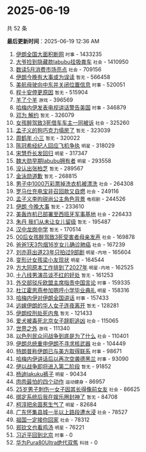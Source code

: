 # 2025-06-19

共 52 条


<!-- BEGIN -->

**最后更新时间**：2025-06-19 12:36 AM
1. [伊朗全国大面积断网](https://m.weibo.cn/search?containerid=100103type%3D1%26t%3D10%26q%3D%23%E4%BC%8A%E6%9C%97%E5%85%A8%E5%9B%BD%E5%A4%A7%E9%9D%A2%E7%A7%AF%E6%96%AD%E7%BD%91%23&stream_entry_id=31&isnewpage=1&extparam=seat%3D1%26band_rank%3D1%26q%3D%2523%25E4%25BC%258A%25E6%259C%2597%25E5%2585%25A8%25E5%259B%25BD%25E5%25A4%25A7%25E9%259D%25A2%25E7%25A7%25AF%25E6%2596%25AD%25E7%25BD%2591%2523%26realpos%3D1%26dgr%3D0%26filter_type%3Drealtimehot%26c_type%3D31%26pos%3D0%26stream_entry_id%3D31%26cate%3D5001%26lcate%3D5001%26flag%3D1%26display_time%3D1750264580%26pre_seqid%3D17502645802010264916371) `时事` - 1433235
2. [大爷捡到隐藏款labubu挂吸粪车](https://m.weibo.cn/search?containerid=100103type%3D1%26t%3D10%26q%3D%23%E5%A4%A7%E7%88%B7%E6%8D%A1%E5%88%B0%E9%9A%90%E8%97%8F%E6%AC%BElabubu%E6%8C%82%E5%90%B8%E7%B2%AA%E8%BD%A6%23&stream_entry_id=31&isnewpage=1&extparam=seat%3D1%26band_rank%3D2%26q%3D%2523%25E5%25A4%25A7%25E7%2588%25B7%25E6%258D%25A1%25E5%2588%25B0%25E9%259A%2590%25E8%2597%258F%25E6%25AC%25BElabubu%25E6%258C%2582%25E5%2590%25B8%25E7%25B2%25AA%25E8%25BD%25A6%2523%26realpos%3D2%26dgr%3D0%26filter_type%3Drealtimehot%26c_type%3D31%26pos%3D1%26stream_entry_id%3D31%26cate%3D5001%26lcate%3D5001%26flag%3D1%26display_time%3D1750264580%26pre_seqid%3D17502645802010264916371) `社会` - 1410950
3. [数读5月消费市场亮点](https://m.weibo.cn/search?containerid=100103type%3D1%26t%3D10%26q%3D%23%E6%95%B0%E8%AF%BB5%E6%9C%88%E6%B6%88%E8%B4%B9%E5%B8%82%E5%9C%BA%E4%BA%AE%E7%82%B9%23&stream_entry_id=31&isnewpage=1&extparam=seat%3D1%26band_rank%3D3%26q%3D%2523%25E6%2595%25B0%25E8%25AF%25BB5%25E6%259C%2588%25E6%25B6%2588%25E8%25B4%25B9%25E5%25B8%2582%25E5%259C%25BA%25E4%25BA%25AE%25E7%2582%25B9%2523%26realpos%3D3%26dgr%3D0%26filter_type%3Drealtimehot%26c_type%3D31%26pos%3D2%26stream_entry_id%3D31%26cate%3D5001%26lcate%3D5001%26flag%3D0%26display_time%3D1750264580%26pre_seqid%3D17502645802010264916371) `社会` - 709156
4. [伊朗今晚有大事或为误读](https://m.weibo.cn/search?containerid=100103type%3D1%26t%3D10%26q%3D%E4%BC%8A%E6%9C%97%E4%BB%8A%E6%99%9A%E6%9C%89%E5%A4%A7%E4%BA%8B%E6%88%96%E4%B8%BA%E8%AF%AF%E8%AF%BB&stream_entry_id=31&isnewpage=1&extparam=seat%3D1%26band_rank%3D4%26q%3D%25E4%25BC%258A%25E6%259C%2597%25E4%25BB%258A%25E6%2599%259A%25E6%259C%2589%25E5%25A4%25A7%25E4%25BA%258B%25E6%2588%2596%25E4%25B8%25BA%25E8%25AF%25AF%25E8%25AF%25BB%26realpos%3D4%26dgr%3D0%26filter_type%3Drealtimehot%26c_type%3D31%26pos%3D4%26stream_entry_id%3D31%26cate%3D5001%26lcate%3D5001%26flag%3D2%26display_time%3D1750264580%26pre_seqid%3D17502645802010264916371) `暂无` - 566458
5. [美航母驶向中东并关闭位置信息](https://m.weibo.cn/search?containerid=100103type%3D1%26t%3D10%26q%3D%23%E7%BE%8E%E8%88%AA%E6%AF%8D%E9%A9%B6%E5%90%91%E4%B8%AD%E4%B8%9C%E5%B9%B6%E5%85%B3%E9%97%AD%E4%BD%8D%E7%BD%AE%E4%BF%A1%E6%81%AF%23&stream_entry_id=31&isnewpage=1&extparam=seat%3D1%26band_rank%3D5%26q%3D%2523%25E7%25BE%258E%25E8%2588%25AA%25E6%25AF%258D%25E9%25A9%25B6%25E5%2590%2591%25E4%25B8%25AD%25E4%25B8%259C%25E5%25B9%25B6%25E5%2585%25B3%25E9%2597%25AD%25E4%25BD%258D%25E7%25BD%25AE%25E4%25BF%25A1%25E6%2581%25AF%2523%26realpos%3D5%26dgr%3D0%26filter_type%3Drealtimehot%26c_type%3D31%26pos%3D5%26stream_entry_id%3D31%26cate%3D5001%26lcate%3D5001%26flag%3D1%26display_time%3D1750264580%26pre_seqid%3D17502645802010264916371) `时事` - 520051
6. [程十安停更原因](https://m.weibo.cn/search?containerid=100103type%3D1%26t%3D10%26q%3D%E7%A8%8B%E5%8D%81%E5%AE%89%E5%81%9C%E6%9B%B4%E5%8E%9F%E5%9B%A0&stream_entry_id=31&isnewpage=1&extparam=seat%3D1%26band_rank%3D6%26q%3D%25E7%25A8%258B%25E5%258D%2581%25E5%25AE%2589%25E5%2581%259C%25E6%259B%25B4%25E5%258E%259F%25E5%259B%25A0%26realpos%3D6%26dgr%3D0%26filter_type%3Drealtimehot%26c_type%3D31%26pos%3D6%26stream_entry_id%3D31%26cate%3D5001%26lcate%3D5001%26flag%3D2%26display_time%3D1750264580%26pre_seqid%3D17502645802010264916371) `暂无` - 515904
7. [羊了个羊](https://m.weibo.cn/search?containerid=100103type%3D1%26t%3D10%26q%3D%23%E7%BE%8A%E4%BA%86%E4%B8%AA%E7%BE%8A%23&stream_entry_id=31&isnewpage=1&extparam=seat%3D1%26band_rank%3D7%26q%3D%2523%25E7%25BE%258A%25E4%25BA%2586%25E4%25B8%25AA%25E7%25BE%258A%2523%26realpos%3D7%26dgr%3D0%26filter_type%3Drealtimehot%26c_type%3D31%26pos%3D7%26stream_entry_id%3D31%26cate%3D5001%26lcate%3D5001%26flag%3D2%26display_time%3D1750264580%26pre_seqid%3D17502645802010264916371) `游戏` - 396569
8. [哈梅内伊发表电视讲话警告美国](https://m.weibo.cn/search?containerid=100103type%3D1%26t%3D10%26q%3D%23%E5%93%88%E6%A2%85%E5%86%85%E4%BC%8A%E5%8F%91%E8%A1%A8%E7%94%B5%E8%A7%86%E8%AE%B2%E8%AF%9D%E8%AD%A6%E5%91%8A%E7%BE%8E%E5%9B%BD%23&stream_entry_id=31&isnewpage=1&extparam=seat%3D1%26band_rank%3D8%26q%3D%2523%25E5%2593%2588%25E6%25A2%2585%25E5%2586%2585%25E4%25BC%258A%25E5%258F%2591%25E8%25A1%25A8%25E7%2594%25B5%25E8%25A7%2586%25E8%25AE%25B2%25E8%25AF%259D%25E8%25AD%25A6%25E5%2591%258A%25E7%25BE%258E%25E5%259B%25BD%2523%26realpos%3D8%26dgr%3D0%26filter_type%3Drealtimehot%26c_type%3D31%26pos%3D8%26stream_entry_id%3D31%26cate%3D5001%26lcate%3D5001%26flag%3D1%26display_time%3D1750264580%26pre_seqid%3D17502645802010264916371) `时事` - 346879
9. [邓为 解约](https://m.weibo.cn/search?containerid=100103type%3D1%26t%3D10%26q%3D%E9%82%93%E4%B8%BA+%E8%A7%A3%E7%BA%A6&stream_entry_id=31&isnewpage=1&extparam=seat%3D1%26band_rank%3D9%26q%3D%25E9%2582%2593%25E4%25B8%25BA%2520%25E8%25A7%25A3%25E7%25BA%25A6%26realpos%3D9%26dgr%3D0%26filter_type%3Drealtimehot%26c_type%3D31%26pos%3D9%26stream_entry_id%3D31%26cate%3D5001%26lcate%3D5001%26flag%3D0%26display_time%3D1750264580%26pre_seqid%3D17502645802010264916371) `暂无` - 326079
10. [女孩醉驾致3死借车车主一同被诉](https://m.weibo.cn/search?containerid=100103type%3D1%26t%3D10%26q%3D%23%E5%A5%B3%E5%AD%A9%E9%86%89%E9%A9%BE%E8%87%B43%E6%AD%BB%E5%80%9F%E8%BD%A6%E8%BD%A6%E4%B8%BB%E4%B8%80%E5%90%8C%E8%A2%AB%E8%AF%89%23&stream_entry_id=31&isnewpage=1&extparam=seat%3D1%26band_rank%3D10%26q%3D%2523%25E5%25A5%25B3%25E5%25AD%25A9%25E9%2586%2589%25E9%25A9%25BE%25E8%2587%25B43%25E6%25AD%25BB%25E5%2580%259F%25E8%25BD%25A6%25E8%25BD%25A6%25E4%25B8%25BB%25E4%25B8%2580%25E5%2590%258C%25E8%25A2%25AB%25E8%25AF%2589%2523%26realpos%3D10%26dgr%3D0%26filter_type%3Drealtimehot%26c_type%3D31%26pos%3D10%26stream_entry_id%3D31%26cate%3D5001%26lcate%3D5001%26flag%3D0%26display_time%3D1750264580%26pre_seqid%3D17502645802010264916371) `社会` - 325260
11. [孟子义的狗巧克力塌房了](https://m.weibo.cn/search?containerid=100103type%3D1%26t%3D10%26q%3D%E5%AD%9F%E5%AD%90%E4%B9%89%E7%9A%84%E7%8B%97%E5%B7%A7%E5%85%8B%E5%8A%9B%E5%A1%8C%E6%88%BF%E4%BA%86&stream_entry_id=31&isnewpage=1&extparam=seat%3D1%26band_rank%3D11%26q%3D%25E5%25AD%259F%25E5%25AD%2590%25E4%25B9%2589%25E7%259A%2584%25E7%258B%2597%25E5%25B7%25A7%25E5%2585%258B%25E5%258A%259B%25E5%25A1%258C%25E6%2588%25BF%25E4%25BA%2586%26realpos%3D11%26dgr%3D0%26filter_type%3Drealtimehot%26c_type%3D31%26pos%3D11%26stream_entry_id%3D31%26cate%3D5001%26lcate%3D5001%26flag%3D2%26display_time%3D1750264580%26pre_seqid%3D17502645802010264916371) `暂无` - 323039
12. [周鹤年 小三](https://m.weibo.cn/search?containerid=100103type%3D1%26t%3D10%26q%3D%E5%91%A8%E9%B9%A4%E5%B9%B4+%E5%B0%8F%E4%B8%89&stream_entry_id=31&isnewpage=1&extparam=seat%3D1%26band_rank%3D12%26q%3D%25E5%2591%25A8%25E9%25B9%25A4%25E5%25B9%25B4%2520%25E5%25B0%258F%25E4%25B8%2589%26realpos%3D12%26dgr%3D0%26filter_type%3Drealtimehot%26c_type%3D31%26pos%3D12%26stream_entry_id%3D31%26cate%3D5001%26lcate%3D5001%26flag%3D2%26display_time%3D1750264580%26pre_seqid%3D17502645802010264916371) `暂无` - 320022
13. [陈冠希经纪人回应飞机争执](https://m.weibo.cn/search?containerid=100103type%3D1%26t%3D10%26q%3D%23%E9%99%88%E5%86%A0%E5%B8%8C%E7%BB%8F%E7%BA%AA%E4%BA%BA%E5%9B%9E%E5%BA%94%E9%A3%9E%E6%9C%BA%E4%BA%89%E6%89%A7%23&stream_entry_id=31&isnewpage=1&extparam=seat%3D1%26band_rank%3D13%26q%3D%2523%25E9%2599%2588%25E5%2586%25A0%25E5%25B8%258C%25E7%25BB%258F%25E7%25BA%25AA%25E4%25BA%25BA%25E5%259B%259E%25E5%25BA%2594%25E9%25A3%259E%25E6%259C%25BA%25E4%25BA%2589%25E6%2589%25A7%2523%26realpos%3D13%26dgr%3D0%26filter_type%3Drealtimehot%26c_type%3D31%26pos%3D13%26stream_entry_id%3D31%26cate%3D5001%26lcate%3D5001%26flag%3D1%26display_time%3D1750264580%26pre_seqid%3D17502645802010264916371) `明星` - 318029
14. [宋慧乔长发回归](https://m.weibo.cn/search?containerid=100103type%3D1%26t%3D10%26q%3D%23%E5%AE%8B%E6%85%A7%E4%B9%94%E9%95%BF%E5%8F%91%E5%9B%9E%E5%BD%92%23&stream_entry_id=31&isnewpage=1&extparam=seat%3D1%26band_rank%3D14%26q%3D%2523%25E5%25AE%258B%25E6%2585%25A7%25E4%25B9%2594%25E9%2595%25BF%25E5%258F%2591%25E5%259B%259E%25E5%25BD%2592%2523%26realpos%3D14%26dgr%3D0%26filter_type%3Drealtimehot%26c_type%3D31%26pos%3D14%26stream_entry_id%3D31%26cate%3D5001%26lcate%3D5001%26flag%3D2%26display_time%3D1750264580%26pre_seqid%3D17502645802010264916371) `明星` - 317347
15. [魏大勋早期labubu拥有者](https://m.weibo.cn/search?containerid=100103type%3D1%26t%3D10%26q%3D%23%E9%AD%8F%E5%A4%A7%E5%8B%8B%E6%97%A9%E6%9C%9Flabubu%E6%8B%A5%E6%9C%89%E8%80%85%23&stream_entry_id=31&isnewpage=1&extparam=seat%3D1%26band_rank%3D15%26q%3D%2523%25E9%25AD%258F%25E5%25A4%25A7%25E5%258B%258B%25E6%2597%25A9%25E6%259C%259Flabubu%25E6%258B%25A5%25E6%259C%2589%25E8%2580%2585%2523%26realpos%3D15%26dgr%3D0%26filter_type%3Drealtimehot%26c_type%3D31%26pos%3D15%26stream_entry_id%3D31%26cate%3D5001%26lcate%3D5001%26flag%3D2%26display_time%3D1750264580%26pre_seqid%3D17502645802010264916371) `明星` - 293558
16. [没认出张柏芝](https://m.weibo.cn/search?containerid=100103type%3D1%26t%3D10%26q%3D%E6%B2%A1%E8%AE%A4%E5%87%BA%E5%BC%A0%E6%9F%8F%E8%8A%9D&stream_entry_id=31&isnewpage=1&extparam=seat%3D1%26band_rank%3D16%26q%3D%25E6%25B2%25A1%25E8%25AE%25A4%25E5%2587%25BA%25E5%25BC%25A0%25E6%259F%258F%25E8%258A%259D%26realpos%3D16%26dgr%3D0%26filter_type%3Drealtimehot%26c_type%3D31%26pos%3D16%26stream_entry_id%3D31%26cate%3D5001%26lcate%3D5001%26flag%3D2%26display_time%3D1750264580%26pre_seqid%3D17502645802010264916371) `暂无` - 289567
17. [金泳勋道歉](https://m.weibo.cn/search?containerid=100103type%3D1%26t%3D10%26q%3D%E9%87%91%E6%B3%B3%E5%8B%8B%E9%81%93%E6%AD%89&stream_entry_id=31&isnewpage=1&extparam=seat%3D1%26band_rank%3D17%26q%3D%25E9%2587%2591%25E6%25B3%25B3%25E5%258B%258B%25E9%2581%2593%25E6%25AD%2589%26realpos%3D17%26dgr%3D0%26filter_type%3Drealtimehot%26c_type%3D31%26pos%3D17%26stream_entry_id%3D31%26cate%3D5001%26lcate%3D5001%26flag%3D1%26display_time%3D1750264580%26pre_seqid%3D17502645802010264916371) `暂无` - 268815
18. [男子中1000万彩票掉洗衣机被漂洗](https://m.weibo.cn/search?containerid=100103type%3D1%26t%3D10%26q%3D%23%E7%94%B7%E5%AD%90%E4%B8%AD1000%E4%B8%87%E5%BD%A9%E7%A5%A8%E6%8E%89%E6%B4%97%E8%A1%A3%E6%9C%BA%E8%A2%AB%E6%BC%82%E6%B4%97%23&stream_entry_id=31&isnewpage=1&extparam=seat%3D1%26band_rank%3D18%26q%3D%2523%25E7%2594%25B7%25E5%25AD%2590%25E4%25B8%25AD1000%25E4%25B8%2587%25E5%25BD%25A9%25E7%25A5%25A8%25E6%258E%2589%25E6%25B4%2597%25E8%25A1%25A3%25E6%259C%25BA%25E8%25A2%25AB%25E6%25BC%2582%25E6%25B4%2597%2523%26realpos%3D18%26dgr%3D0%26filter_type%3Drealtimehot%26c_type%3D31%26pos%3D18%26stream_entry_id%3D31%26cate%3D5001%26lcate%3D5001%26flag%3D0%26display_time%3D1750264580%26pre_seqid%3D17502645802010264916371) `社会` - 264308
19. [罗马仕充电宝非召回款又自燃](https://m.weibo.cn/search?containerid=100103type%3D1%26t%3D10%26q%3D%23%E7%BD%97%E9%A9%AC%E4%BB%95%E5%85%85%E7%94%B5%E5%AE%9D%E9%9D%9E%E5%8F%AC%E5%9B%9E%E6%AC%BE%E5%8F%88%E8%87%AA%E7%87%83%23&stream_entry_id=31&isnewpage=1&extparam=seat%3D1%26band_rank%3D19%26q%3D%2523%25E7%25BD%2597%25E9%25A9%25AC%25E4%25BB%2595%25E5%2585%2585%25E7%2594%25B5%25E5%25AE%259D%25E9%259D%259E%25E5%258F%25AC%25E5%259B%259E%25E6%25AC%25BE%25E5%258F%2588%25E8%2587%25AA%25E7%2587%2583%2523%26realpos%3D19%26dgr%3D0%26filter_type%3Drealtimehot%26c_type%3D31%26pos%3D19%26stream_entry_id%3D31%26cate%3D5001%26lcate%3D5001%26flag%3D0%26display_time%3D1750264580%26pre_seqid%3D17502645802010264916371) `社会` - 249116
20. [孟子义李昀锐尚公主角色背景](https://m.weibo.cn/search?containerid=100103type%3D1%26t%3D10%26q%3D%23%E5%AD%9F%E5%AD%90%E4%B9%89%E6%9D%8E%E6%98%80%E9%94%90%E5%B0%9A%E5%85%AC%E4%B8%BB%E8%A7%92%E8%89%B2%E8%83%8C%E6%99%AF%23&stream_entry_id=31&isnewpage=1&extparam=seat%3D1%26band_rank%3D20%26q%3D%2523%25E5%25AD%259F%25E5%25AD%2590%25E4%25B9%2589%25E6%259D%258E%25E6%2598%2580%25E9%2594%2590%25E5%25B0%259A%25E5%2585%25AC%25E4%25B8%25BB%25E8%25A7%2592%25E8%2589%25B2%25E8%2583%258C%25E6%2599%25AF%2523%26realpos%3D20%26dgr%3D0%26filter_type%3Drealtimehot%26c_type%3D31%26pos%3D20%26stream_entry_id%3D31%26cate%3D5001%26lcate%3D5001%26flag%3D1%26display_time%3D1750264580%26pre_seqid%3D17502645802010264916371) `电视剧` - 244526
21. [伊朗 今晚大事](https://m.weibo.cn/search?containerid=100103type%3D1%26t%3D10%26q%3D%E4%BC%8A%E6%9C%97+%E4%BB%8A%E6%99%9A%E5%A4%A7%E4%BA%8B&stream_entry_id=31&isnewpage=1&extparam=seat%3D1%26band_rank%3D21%26q%3D%25E4%25BC%258A%25E6%259C%2597%2520%25E4%25BB%258A%25E6%2599%259A%25E5%25A4%25A7%25E4%25BA%258B%26realpos%3D21%26dgr%3D0%26filter_type%3Drealtimehot%26c_type%3D31%26pos%3D21%26stream_entry_id%3D31%26cate%3D5001%26lcate%3D5001%26flag%3D2%26display_time%3D1750264580%26pre_seqid%3D17502645802010264916371) `暂无` - 233610
22. [美轰炸机已部署至西班牙军事基地](https://m.weibo.cn/search?containerid=100103type%3D1%26t%3D10%26q%3D%23%E7%BE%8E%E8%BD%B0%E7%82%B8%E6%9C%BA%E5%B7%B2%E9%83%A8%E7%BD%B2%E8%87%B3%E8%A5%BF%E7%8F%AD%E7%89%99%E5%86%9B%E4%BA%8B%E5%9F%BA%E5%9C%B0%23&stream_entry_id=31&isnewpage=1&extparam=seat%3D1%26band_rank%3D22%26q%3D%2523%25E7%25BE%258E%25E8%25BD%25B0%25E7%2582%25B8%25E6%259C%25BA%25E5%25B7%25B2%25E9%2583%25A8%25E7%25BD%25B2%25E8%2587%25B3%25E8%25A5%25BF%25E7%258F%25AD%25E7%2589%2599%25E5%2586%259B%25E4%25BA%258B%25E5%259F%25BA%25E5%259C%25B0%2523%26realpos%3D22%26dgr%3D0%26filter_type%3Drealtimehot%26c_type%3D31%26pos%3D22%26stream_entry_id%3D31%26cate%3D5001%26lcate%3D5001%26flag%3D0%26display_time%3D1750264580%26pre_seqid%3D17502645802010264916371) `社会` - 226433
23. [朱丹 我们从未让女儿留级](https://m.weibo.cn/search?containerid=100103type%3D1%26t%3D10%26q%3D%E6%9C%B1%E4%B8%B9+%E6%88%91%E4%BB%AC%E4%BB%8E%E6%9C%AA%E8%AE%A9%E5%A5%B3%E5%84%BF%E7%95%99%E7%BA%A7&stream_entry_id=31&isnewpage=1&extparam=seat%3D1%26band_rank%3D23%26q%3D%25E6%259C%25B1%25E4%25B8%25B9%2520%25E6%2588%2591%25E4%25BB%25AC%25E4%25BB%258E%25E6%259C%25AA%25E8%25AE%25A9%25E5%25A5%25B3%25E5%2584%25BF%25E7%2595%2599%25E7%25BA%25A7%26realpos%3D23%26dgr%3D0%26filter_type%3Drealtimehot%26c_type%3D31%26pos%3D23%26stream_entry_id%3D31%26cate%3D5001%26lcate%3D5001%26flag%3D0%26display_time%3D1750264580%26pre_seqid%3D17502645802010264916371) `暂无` - 195487
24. [汉中龙岗中学](https://m.weibo.cn/search?containerid=100103type%3D1%26t%3D10%26q%3D%E6%B1%89%E4%B8%AD%E9%BE%99%E5%B2%97%E4%B8%AD%E5%AD%A6&stream_entry_id=31&isnewpage=1&extparam=seat%3D1%26band_rank%3D24%26q%3D%25E6%25B1%2589%25E4%25B8%25AD%25E9%25BE%2599%25E5%25B2%2597%25E4%25B8%25AD%25E5%25AD%25A6%26realpos%3D24%26dgr%3D0%26filter_type%3Drealtimehot%26c_type%3D31%26pos%3D24%26stream_entry_id%3D31%26cate%3D5001%26lcate%3D5001%26flag%3D1%26display_time%3D1750264580%26pre_seqid%3D17502645802010264916371) `暂无` - 170514
25. [00后女孩醉驾致3死受害者母亲发声](https://m.weibo.cn/search?containerid=100103type%3D1%26t%3D10%26q%3D%2300%E5%90%8E%E5%A5%B3%E5%AD%A9%E9%86%89%E9%A9%BE%E8%87%B43%E6%AD%BB%E5%8F%97%E5%AE%B3%E8%80%85%E6%AF%8D%E4%BA%B2%E5%8F%91%E5%A3%B0%23&stream_entry_id=31&isnewpage=1&extparam=seat%3D1%26band_rank%3D25%26q%3D%252300%25E5%2590%258E%25E5%25A5%25B3%25E5%25AD%25A9%25E9%2586%2589%25E9%25A9%25BE%25E8%2587%25B43%25E6%25AD%25BB%25E5%258F%2597%25E5%25AE%25B3%25E8%2580%2585%25E6%25AF%258D%25E4%25BA%25B2%25E5%258F%2591%25E5%25A3%25B0%2523%26realpos%3D25%26dgr%3D0%26filter_type%3Drealtimehot%26c_type%3D31%26pos%3D25%26stream_entry_id%3D31%26cate%3D5001%26lcate%3D5001%26flag%3D1%26display_time%3D1750264580%26pre_seqid%3D17502645802010264916371) `社会` - 169878
26. [爸爸1天3包烟16岁女儿确诊肺癌](https://m.weibo.cn/search?containerid=100103type%3D1%26t%3D10%26q%3D%23%E7%88%B8%E7%88%B81%E5%A4%A93%E5%8C%85%E7%83%9F16%E5%B2%81%E5%A5%B3%E5%84%BF%E7%A1%AE%E8%AF%8A%E8%82%BA%E7%99%8C%23&stream_entry_id=31&isnewpage=1&extparam=seat%3D1%26band_rank%3D26%26q%3D%2523%25E7%2588%25B8%25E7%2588%25B81%25E5%25A4%25A93%25E5%258C%2585%25E7%2583%259F16%25E5%25B2%2581%25E5%25A5%25B3%25E5%2584%25BF%25E7%25A1%25AE%25E8%25AF%258A%25E8%2582%25BA%25E7%2599%258C%2523%26realpos%3D26%26dgr%3D0%26filter_type%3Drealtimehot%26c_type%3D31%26pos%3D26%26stream_entry_id%3D31%26cate%3D5001%26lcate%3D5001%26flag%3D0%26display_time%3D1750264580%26pre_seqid%3D17502645802010264916371) `社会` - 167239
27. [刘亦菲出道23年只拍过9部剧](https://m.weibo.cn/search?containerid=100103type%3D1%26t%3D10%26q%3D%23%E5%88%98%E4%BA%A6%E8%8F%B2%E5%87%BA%E9%81%9323%E5%B9%B4%E5%8F%AA%E6%8B%8D%E8%BF%879%E9%83%A8%E5%89%A7%23&stream_entry_id=31&isnewpage=1&extparam=seat%3D1%26band_rank%3D27%26q%3D%2523%25E5%2588%2598%25E4%25BA%25A6%25E8%258F%25B2%25E5%2587%25BA%25E9%2581%259323%25E5%25B9%25B4%25E5%258F%25AA%25E6%258B%258D%25E8%25BF%25879%25E9%2583%25A8%25E5%2589%25A7%2523%26realpos%3D27%26dgr%3D0%26filter_type%3Drealtimehot%26c_type%3D31%26pos%3D27%26stream_entry_id%3D31%26cate%3D5001%26lcate%3D5001%26flag%3D0%26display_time%3D1750264580%26pre_seqid%3D17502645802010264916371) `明星-内地` - 165604
28. [变形计女孩梁小友现状](https://m.weibo.cn/search?containerid=100103type%3D1%26t%3D10%26q%3D%23%E5%8F%98%E5%BD%A2%E8%AE%A1%E5%A5%B3%E5%AD%A9%E6%A2%81%E5%B0%8F%E5%8F%8B%E7%8E%B0%E7%8A%B6%23&stream_entry_id=31&isnewpage=1&extparam=seat%3D1%26band_rank%3D28%26q%3D%2523%25E5%258F%2598%25E5%25BD%25A2%25E8%25AE%25A1%25E5%25A5%25B3%25E5%25AD%25A9%25E6%25A2%2581%25E5%25B0%258F%25E5%258F%258B%25E7%258E%25B0%25E7%258A%25B6%2523%26realpos%3D28%26dgr%3D0%26filter_type%3Drealtimehot%26c_type%3D31%26pos%3D28%26stream_entry_id%3D31%26cate%3D5001%26lcate%3D5001%26flag%3D0%26display_time%3D1750264580%26pre_seqid%3D17502645802010264916371) `明星` - 164544
29. [方大同原本工作排到了2027年](https://m.weibo.cn/search?containerid=100103type%3D1%26t%3D10%26q%3D%23%E6%96%B9%E5%A4%A7%E5%90%8C%E5%8E%9F%E6%9C%AC%E5%B7%A5%E4%BD%9C%E6%8E%92%E5%88%B0%E4%BA%862027%E5%B9%B4%23&stream_entry_id=31&isnewpage=1&extparam=seat%3D1%26band_rank%3D29%26q%3D%2523%25E6%2596%25B9%25E5%25A4%25A7%25E5%2590%258C%25E5%258E%259F%25E6%259C%25AC%25E5%25B7%25A5%25E4%25BD%259C%25E6%258E%2592%25E5%2588%25B0%25E4%25BA%25862027%25E5%25B9%25B4%2523%26realpos%3D29%26dgr%3D0%26filter_type%3Drealtimehot%26c_type%3D31%26pos%3D29%26stream_entry_id%3D31%26cate%3D5001%26lcate%3D5001%26flag%3D1%26display_time%3D1750264580%26pre_seqid%3D17502645802010264916371) `明星-内地` - 162525
30. [十八线男演员谈不红的好处](https://m.weibo.cn/search?containerid=100103type%3D1%26t%3D10%26q%3D%E5%8D%81%E5%85%AB%E7%BA%BF%E7%94%B7%E6%BC%94%E5%91%98%E8%B0%88%E4%B8%8D%E7%BA%A2%E7%9A%84%E5%A5%BD%E5%A4%84&stream_entry_id=31&isnewpage=1&extparam=seat%3D1%26band_rank%3D30%26q%3D%25E5%258D%2581%25E5%2585%25AB%25E7%25BA%25BF%25E7%2594%25B7%25E6%25BC%2594%25E5%2591%2598%25E8%25B0%2588%25E4%25B8%258D%25E7%25BA%25A2%25E7%259A%2584%25E5%25A5%25BD%25E5%25A4%2584%26realpos%3D30%26dgr%3D0%26filter_type%3Drealtimehot%26c_type%3D31%26pos%3D30%26stream_entry_id%3D31%26cate%3D5001%26lcate%3D5001%26flag%3D0%26display_time%3D1750264580%26pre_seqid%3D17502645802010264916371) `暂无` - 161253
31. [外交部驳斥欧盟主席指责中国言论](https://m.weibo.cn/search?containerid=100103type%3D1%26t%3D10%26q%3D%23%E5%A4%96%E4%BA%A4%E9%83%A8%E9%A9%B3%E6%96%A5%E6%AC%A7%E7%9B%9F%E4%B8%BB%E5%B8%AD%E6%8C%87%E8%B4%A3%E4%B8%AD%E5%9B%BD%E8%A8%80%E8%AE%BA%23&stream_entry_id=31&isnewpage=1&extparam=seat%3D1%26band_rank%3D31%26q%3D%2523%25E5%25A4%2596%25E4%25BA%25A4%25E9%2583%25A8%25E9%25A9%25B3%25E6%2596%25A5%25E6%25AC%25A7%25E7%259B%259F%25E4%25B8%25BB%25E5%25B8%25AD%25E6%258C%2587%25E8%25B4%25A3%25E4%25B8%25AD%25E5%259B%25BD%25E8%25A8%2580%25E8%25AE%25BA%2523%26realpos%3D31%26dgr%3D0%26filter_type%3Drealtimehot%26c_type%3D31%26pos%3D31%26stream_entry_id%3D31%26cate%3D5001%26lcate%3D5001%26flag%3D1%26display_time%3D1750264580%26pre_seqid%3D17502645802010264916371) `时事` - 159335
32. [杜江霍思燕参加嗯哼小学毕业典礼](https://m.weibo.cn/search?containerid=100103type%3D1%26t%3D10%26q%3D%23%E6%9D%9C%E6%B1%9F%E9%9C%8D%E6%80%9D%E7%87%95%E5%8F%82%E5%8A%A0%E5%97%AF%E5%93%BC%E5%B0%8F%E5%AD%A6%E6%AF%95%E4%B8%9A%E5%85%B8%E7%A4%BC%23&stream_entry_id=31&isnewpage=1&extparam=seat%3D1%26band_rank%3D32%26q%3D%2523%25E6%259D%259C%25E6%25B1%259F%25E9%259C%258D%25E6%2580%259D%25E7%2587%2595%25E5%258F%2582%25E5%258A%25A0%25E5%2597%25AF%25E5%2593%25BC%25E5%25B0%258F%25E5%25AD%25A6%25E6%25AF%2595%25E4%25B8%259A%25E5%2585%25B8%25E7%25A4%25BC%2523%26realpos%3D32%26dgr%3D0%26filter_type%3Drealtimehot%26c_type%3D31%26pos%3D32%26stream_entry_id%3D31%26cate%3D5001%26lcate%3D5001%26flag%3D1%26display_time%3D1750264580%26pre_seqid%3D17502645802010264916371) `明星` - 158316
33. [哈梅内伊对伊朗全国讲话](https://m.weibo.cn/search?containerid=100103type%3D1%26t%3D10%26q%3D%23%E5%93%88%E6%A2%85%E5%86%85%E4%BC%8A%E5%AF%B9%E4%BC%8A%E6%9C%97%E5%85%A8%E5%9B%BD%E8%AE%B2%E8%AF%9D%23&stream_entry_id=31&isnewpage=1&extparam=seat%3D1%26band_rank%3D33%26q%3D%2523%25E5%2593%2588%25E6%25A2%2585%25E5%2586%2585%25E4%25BC%258A%25E5%25AF%25B9%25E4%25BC%258A%25E6%259C%2597%25E5%2585%25A8%25E5%259B%25BD%25E8%25AE%25B2%25E8%25AF%259D%2523%26realpos%3D33%26dgr%3D0%26filter_type%3Drealtimehot%26c_type%3D31%26pos%3D33%26stream_entry_id%3D31%26cate%3D5001%26lcate%3D5001%26flag%3D0%26display_time%3D1750264580%26pre_seqid%3D17502645802010264916371) `时事` - 157433
34. [远嫁伊朗的华人女子连夜离开](https://m.weibo.cn/search?containerid=100103type%3D1%26t%3D10%26q%3D%23%E8%BF%9C%E5%AB%81%E4%BC%8A%E6%9C%97%E7%9A%84%E5%8D%8E%E4%BA%BA%E5%A5%B3%E5%AD%90%E8%BF%9E%E5%A4%9C%E7%A6%BB%E5%BC%80%23&stream_entry_id=31&isnewpage=1&extparam=seat%3D1%26band_rank%3D34%26q%3D%2523%25E8%25BF%259C%25E5%25AB%2581%25E4%25BC%258A%25E6%259C%2597%25E7%259A%2584%25E5%258D%258E%25E4%25BA%25BA%25E5%25A5%25B3%25E5%25AD%2590%25E8%25BF%259E%25E5%25A4%259C%25E7%25A6%25BB%25E5%25BC%2580%2523%26realpos%3D34%26dgr%3D0%26filter_type%3Drealtimehot%26c_type%3D31%26pos%3D34%26stream_entry_id%3D31%26cate%3D5001%26lcate%3D5001%26flag%3D0%26display_time%3D1750264580%26pre_seqid%3D17502645802010264916371) `暂无` - 128281
35. [伊朗绞刑处死内鬼](https://m.weibo.cn/search?containerid=100103type%3D1%26t%3D10%26q%3D%E4%BC%8A%E6%9C%97%E7%BB%9E%E5%88%91%E5%A4%84%E6%AD%BB%E5%86%85%E9%AC%BC&stream_entry_id=31&isnewpage=1&extparam=seat%3D1%26band_rank%3D35%26q%3D%25E4%25BC%258A%25E6%259C%2597%25E7%25BB%259E%25E5%2588%2591%25E5%25A4%2584%25E6%25AD%25BB%25E5%2586%2585%25E9%25AC%25BC%26realpos%3D35%26dgr%3D0%26filter_type%3Drealtimehot%26c_type%3D31%26pos%3D35%26stream_entry_id%3D31%26cate%3D5001%26lcate%3D5001%26flag%3D0%26display_time%3D1750264580%26pre_seqid%3D17502645802010264916371) `暂无` - 121433
36. [爱犬被毒死北京女子辞职追凶](https://m.weibo.cn/search?containerid=100103type%3D1%26t%3D10%26q%3D%23%E7%88%B1%E7%8A%AC%E8%A2%AB%E6%AF%92%E6%AD%BB%E5%8C%97%E4%BA%AC%E5%A5%B3%E5%AD%90%E8%BE%9E%E8%81%8C%E8%BF%BD%E5%87%B6%23&stream_entry_id=31&isnewpage=1&extparam=seat%3D1%26band_rank%3D36%26q%3D%2523%25E7%2588%25B1%25E7%258A%25AC%25E8%25A2%25AB%25E6%25AF%2592%25E6%25AD%25BB%25E5%258C%2597%25E4%25BA%25AC%25E5%25A5%25B3%25E5%25AD%2590%25E8%25BE%259E%25E8%2581%258C%25E8%25BF%25BD%25E5%2587%25B6%2523%26realpos%3D36%26dgr%3D0%26filter_type%3Drealtimehot%26c_type%3D31%26pos%3D36%26stream_entry_id%3D31%26cate%3D5001%26lcate%3D5001%26flag%3D1%26display_time%3D1750264580%26pre_seqid%3D17502645802010264916371) `社会` - 115065
37. [世界之外](https://m.weibo.cn/search?containerid=100103type%3D1%26t%3D10%26q%3D%E4%B8%96%E7%95%8C%E4%B9%8B%E5%A4%96&stream_entry_id=31&isnewpage=1&extparam=seat%3D1%26band_rank%3D37%26q%3D%25E4%25B8%2596%25E7%2595%258C%25E4%25B9%258B%25E5%25A4%2596%26realpos%3D37%26dgr%3D0%26filter_type%3Drealtimehot%26c_type%3D31%26pos%3D37%26stream_entry_id%3D31%26cate%3D5001%26lcate%3D5001%26flag%3D1%26display_time%3D1750264580%26pre_seqid%3D17502645802010264916371) `游戏` - 111340
38. [以色列民众问战争到底是为了什么](https://m.weibo.cn/search?containerid=100103type%3D1%26t%3D10%26q%3D%23%E4%BB%A5%E8%89%B2%E5%88%97%E6%B0%91%E4%BC%97%E9%97%AE%E6%88%98%E4%BA%89%E5%88%B0%E5%BA%95%E6%98%AF%E4%B8%BA%E4%BA%86%E4%BB%80%E4%B9%88%23&stream_entry_id=31&isnewpage=1&extparam=seat%3D1%26band_rank%3D38%26q%3D%2523%25E4%25BB%25A5%25E8%2589%25B2%25E5%2588%2597%25E6%25B0%2591%25E4%25BC%2597%25E9%2597%25AE%25E6%2588%2598%25E4%25BA%2589%25E5%2588%25B0%25E5%25BA%2595%25E6%2598%25AF%25E4%25B8%25BA%25E4%25BA%2586%25E4%25BB%2580%25E4%25B9%2588%2523%26realpos%3D38%26dgr%3D0%26filter_type%3Drealtimehot%26c_type%3D31%26pos%3D38%26stream_entry_id%3D31%26cate%3D5001%26lcate%3D5001%26flag%3D1%26display_time%3D1750264580%26pre_seqid%3D17502645802010264916371) `社会` - 110401
39. [伊朗总统重申伊朗不寻求核武器](https://m.weibo.cn/search?containerid=100103type%3D1%26t%3D10%26q%3D%E4%BC%8A%E6%9C%97%E6%80%BB%E7%BB%9F%E9%87%8D%E7%94%B3%E4%BC%8A%E6%9C%97%E4%B8%8D%E5%AF%BB%E6%B1%82%E6%A0%B8%E6%AD%A6%E5%99%A8&stream_entry_id=31&isnewpage=1&extparam=seat%3D1%26band_rank%3D39%26q%3D%25E4%25BC%258A%25E6%259C%2597%25E6%2580%25BB%25E7%25BB%259F%25E9%2587%258D%25E7%2594%25B3%25E4%25BC%258A%25E6%259C%2597%25E4%25B8%258D%25E5%25AF%25BB%25E6%25B1%2582%25E6%25A0%25B8%25E6%25AD%25A6%25E5%2599%25A8%26realpos%3D39%26dgr%3D0%26filter_type%3Drealtimehot%26c_type%3D31%26pos%3D39%26stream_entry_id%3D31%26cate%3D5001%26lcate%3D5001%26flag%3D0%26display_time%3D1750264580%26pre_seqid%3D17502645802010264916371) `社会` - 104449
40. [特朗普称伊朗已与美方取得联系](https://m.weibo.cn/search?containerid=100103type%3D1%26t%3D10%26q%3D%23%E7%89%B9%E6%9C%97%E6%99%AE%E7%A7%B0%E4%BC%8A%E6%9C%97%E5%B7%B2%E4%B8%8E%E7%BE%8E%E6%96%B9%E5%8F%96%E5%BE%97%E8%81%94%E7%B3%BB%23&stream_entry_id=31&isnewpage=1&extparam=seat%3D1%26band_rank%3D40%26q%3D%2523%25E7%2589%25B9%25E6%259C%2597%25E6%2599%25AE%25E7%25A7%25B0%25E4%25BC%258A%25E6%259C%2597%25E5%25B7%25B2%25E4%25B8%258E%25E7%25BE%258E%25E6%2596%25B9%25E5%258F%2596%25E5%25BE%2597%25E8%2581%2594%25E7%25B3%25BB%2523%26realpos%3D40%26dgr%3D0%26filter_type%3Drealtimehot%26c_type%3D31%26pos%3D40%26stream_entry_id%3D31%26cate%3D5001%26lcate%3D5001%26flag%3D0%26display_time%3D1750264580%26pre_seqid%3D17502645802010264916371) `时事` - 98671
41. [哈梅内伊讲话后以再次空袭德黑兰](https://m.weibo.cn/search?containerid=100103type%3D1%26t%3D10%26q%3D%23%E5%93%88%E6%A2%85%E5%86%85%E4%BC%8A%E8%AE%B2%E8%AF%9D%E5%90%8E%E4%BB%A5%E5%86%8D%E6%AC%A1%E7%A9%BA%E8%A2%AD%E5%BE%B7%E9%BB%91%E5%85%B0%23&stream_entry_id=31&isnewpage=1&extparam=seat%3D1%26band_rank%3D41%26q%3D%2523%25E5%2593%2588%25E6%25A2%2585%25E5%2586%2585%25E4%25BC%258A%25E8%25AE%25B2%25E8%25AF%259D%25E5%2590%258E%25E4%25BB%25A5%25E5%2586%258D%25E6%25AC%25A1%25E7%25A9%25BA%25E8%25A2%25AD%25E5%25BE%25B7%25E9%25BB%2591%25E5%2585%25B0%2523%26realpos%3D41%26dgr%3D0%26filter_type%3Drealtimehot%26c_type%3D31%26pos%3D41%26stream_entry_id%3D31%26cate%3D5001%26lcate%3D5001%26flag%3D0%26display_time%3D1750264580%26pre_seqid%3D17502645802010264916371) `时事` - 93090
42. [伊以战争即将进入第二阶段](https://m.weibo.cn/search?containerid=100103type%3D1%26t%3D10%26q%3D%E4%BC%8A%E4%BB%A5%E6%88%98%E4%BA%89%E5%8D%B3%E5%B0%86%E8%BF%9B%E5%85%A5%E7%AC%AC%E4%BA%8C%E9%98%B6%E6%AE%B5&stream_entry_id=31&isnewpage=1&extparam=seat%3D1%26band_rank%3D42%26q%3D%25E4%25BC%258A%25E4%25BB%25A5%25E6%2588%2598%25E4%25BA%2589%25E5%258D%25B3%25E5%25B0%2586%25E8%25BF%259B%25E5%2585%25A5%25E7%25AC%25AC%25E4%25BA%258C%25E9%2598%25B6%25E6%25AE%25B5%26realpos%3D42%26dgr%3D0%26filter_type%3Drealtimehot%26c_type%3D31%26pos%3D42%26stream_entry_id%3D31%26cate%3D5001%26lcate%3D5001%26flag%3D0%26display_time%3D1750264580%26pre_seqid%3D17502645802010264916371) `暂无` - 91852
43. [杨迪lakuku裤子](https://m.weibo.cn/search?containerid=100103type%3D1%26t%3D10%26q%3D%23%E6%9D%A8%E8%BF%AAlakuku%E8%A3%A4%E5%AD%90%23&stream_entry_id=31&isnewpage=1&extparam=seat%3D1%26band_rank%3D43%26q%3D%2523%25E6%259D%25A8%25E8%25BF%25AAlakuku%25E8%25A3%25A4%25E5%25AD%2590%2523%26realpos%3D43%26dgr%3D0%26filter_type%3Drealtimehot%26c_type%3D31%26pos%3D43%26stream_entry_id%3D31%26cate%3D5001%26lcate%3D5001%26flag%3D0%26display_time%3D1750264580%26pre_seqid%3D17502645802010264916371) `明星` - 90434
44. [肉肉最怕的四个动作](https://m.weibo.cn/search?containerid=100103type%3D1%26t%3D10%26q%3D%23%E8%82%89%E8%82%89%E6%9C%80%E6%80%95%E7%9A%84%E5%9B%9B%E4%B8%AA%E5%8A%A8%E4%BD%9C%23&stream_entry_id=31&isnewpage=1&extparam=seat%3D1%26band_rank%3D44%26q%3D%2523%25E8%2582%2589%25E8%2582%2589%25E6%259C%2580%25E6%2580%2595%25E7%259A%2584%25E5%259B%259B%25E4%25B8%25AA%25E5%258A%25A8%25E4%25BD%259C%2523%26realpos%3D44%26dgr%3D0%26filter_type%3Drealtimehot%26c_type%3D31%26pos%3D44%26stream_entry_id%3D31%26cate%3D5001%26lcate%3D5001%26flag%3D1%26display_time%3D1750264580%26pre_seqid%3D17502645802010264916371) `运动健身` - 86957
45. [25岁男子刺伤一女子因其长得像前女友](https://m.weibo.cn/search?containerid=100103type%3D1%26t%3D10%26q%3D%2325%E5%B2%81%E7%94%B7%E5%AD%90%E5%88%BA%E4%BC%A4%E4%B8%80%E5%A5%B3%E5%AD%90%E5%9B%A0%E5%85%B6%E9%95%BF%E5%BE%97%E5%83%8F%E5%89%8D%E5%A5%B3%E5%8F%8B%23&stream_entry_id=31&isnewpage=1&extparam=seat%3D1%26band_rank%3D45%26q%3D%252325%25E5%25B2%2581%25E7%2594%25B7%25E5%25AD%2590%25E5%2588%25BA%25E4%25BC%25A4%25E4%25B8%2580%25E5%25A5%25B3%25E5%25AD%2590%25E5%259B%25A0%25E5%2585%25B6%25E9%2595%25BF%25E5%25BE%2597%25E5%2583%258F%25E5%2589%258D%25E5%25A5%25B3%25E5%258F%258B%2523%26realpos%3D45%26dgr%3D0%26filter_type%3Drealtimehot%26c_type%3D31%26pos%3D45%26stream_entry_id%3D31%26cate%3D5001%26lcate%3D5001%26flag%3D0%26display_time%3D1750264580%26pre_seqid%3D17502645802010264916371) `社会` - 86625
46. [绑定系统后我在娱乐圈封神了](https://m.weibo.cn/search?containerid=100103type%3D1%26t%3D10%26q%3D%E7%BB%91%E5%AE%9A%E7%B3%BB%E7%BB%9F%E5%90%8E%E6%88%91%E5%9C%A8%E5%A8%B1%E4%B9%90%E5%9C%88%E5%B0%81%E7%A5%9E%E4%BA%86&stream_entry_id=31&isnewpage=1&extparam=seat%3D1%26band_rank%3D46%26q%3D%25E7%25BB%2591%25E5%25AE%259A%25E7%25B3%25BB%25E7%25BB%259F%25E5%2590%258E%25E6%2588%2591%25E5%259C%25A8%25E5%25A8%25B1%25E4%25B9%2590%25E5%259C%2588%25E5%25B0%2581%25E7%25A5%259E%25E4%25BA%2586%26realpos%3D46%26dgr%3D0%26filter_type%3Drealtimehot%26c_type%3D31%26pos%3D46%26stream_entry_id%3D31%26cate%3D5001%26lcate%3D5001%26flag%3D0%26display_time%3D1750264580%26pre_seqid%3D17502645802010264916371) `暂无` - 84708
47. [柯淳把余茵惹生气了](https://m.weibo.cn/search?containerid=100103type%3D1%26t%3D10%26q%3D%23%E6%9F%AF%E6%B7%B3%E6%8A%8A%E4%BD%99%E8%8C%B5%E6%83%B9%E7%94%9F%E6%B0%94%E4%BA%86%23&stream_entry_id=31&isnewpage=1&extparam=seat%3D1%26band_rank%3D47%26q%3D%2523%25E6%259F%25AF%25E6%25B7%25B3%25E6%258A%258A%25E4%25BD%2599%25E8%258C%25B5%25E6%2583%25B9%25E7%2594%259F%25E6%25B0%2594%25E4%25BA%2586%2523%26realpos%3D47%26dgr%3D0%26filter_type%3Drealtimehot%26c_type%3D31%26pos%3D47%26stream_entry_id%3D31%26cate%3D5001%26lcate%3D5001%26flag%3D0%26display_time%3D1750264580%26pre_seqid%3D17502645802010264916371) `明星` - 82684
48. [广东怀集县城一半以上路段遭水浸](https://m.weibo.cn/search?containerid=100103type%3D1%26t%3D10%26q%3D%23%E5%B9%BF%E4%B8%9C%E6%80%80%E9%9B%86%E5%8E%BF%E5%9F%8E%E4%B8%80%E5%8D%8A%E4%BB%A5%E4%B8%8A%E8%B7%AF%E6%AE%B5%E9%81%AD%E6%B0%B4%E6%B5%B8%23&stream_entry_id=31&isnewpage=1&extparam=seat%3D1%26band_rank%3D48%26q%3D%2523%25E5%25B9%25BF%25E4%25B8%259C%25E6%2580%2580%25E9%259B%2586%25E5%258E%25BF%25E5%259F%258E%25E4%25B8%2580%25E5%258D%258A%25E4%25BB%25A5%25E4%25B8%258A%25E8%25B7%25AF%25E6%25AE%25B5%25E9%2581%25AD%25E6%25B0%25B4%25E6%25B5%25B8%2523%26realpos%3D48%26dgr%3D0%26filter_type%3Drealtimehot%26c_type%3D31%26pos%3D48%26stream_entry_id%3D31%26cate%3D5001%26lcate%3D5001%26flag%3D1%26display_time%3D1750264580%26pre_seqid%3D17502645802010264916371) `社会` - 78527
49. [祖国一定接你回家](https://m.weibo.cn/search?containerid=100103type%3D1%26t%3D10%26q%3D%23%E7%A5%96%E5%9B%BD%E4%B8%80%E5%AE%9A%E6%8E%A5%E4%BD%A0%E5%9B%9E%E5%AE%B6%23&stream_entry_id=31&isnewpage=1&extparam=seat%3D1%26band_rank%3D49%26q%3D%2523%25E7%25A5%2596%25E5%259B%25BD%25E4%25B8%2580%25E5%25AE%259A%25E6%258E%25A5%25E4%25BD%25A0%25E5%259B%259E%25E5%25AE%25B6%2523%26realpos%3D49%26dgr%3D0%26filter_type%3Drealtimehot%26c_type%3D31%26pos%3D49%26stream_entry_id%3D31%26cate%3D5001%26lcate%3D5001%26flag%3D0%26display_time%3D1750264580%26pre_seqid%3D17502645802010264916371) `社会` - 78312
50. [郑钦文也看鸡汤](https://m.weibo.cn/search?containerid=100103type%3D1%26t%3D10%26q%3D%23%E9%83%91%E9%92%A6%E6%96%87%E4%B9%9F%E7%9C%8B%E9%B8%A1%E6%B1%A4%23&stream_entry_id=31&isnewpage=1&extparam=seat%3D1%26band_rank%3D50%26q%3D%2523%25E9%2583%2591%25E9%2592%25A6%25E6%2596%2587%25E4%25B9%259F%25E7%259C%258B%25E9%25B8%25A1%25E6%25B1%25A4%2523%26realpos%3D50%26dgr%3D0%26filter_type%3Drealtimehot%26c_type%3D31%26pos%3D50%26stream_entry_id%3D31%26cate%3D5001%26lcate%3D5001%26flag%3D1%26display_time%3D1750264580%26pre_seqid%3D17502645802010264916371) `明星` - 76221
51. [习近平回到北京](https://m.weibo.cn/search?containerid=100103type%3D1%26t%3D10%26q%3D%23%E4%B9%A0%E8%BF%91%E5%B9%B3%E5%9B%9E%E5%88%B0%E5%8C%97%E4%BA%AC%23&stream_entry_id=51&isnewpage=1&extparam=seat%3D1%26c_type%3D51%26q%3D%2523%25E4%25B9%25A0%25E8%25BF%2591%25E5%25B9%25B3%25E5%259B%259E%25E5%2588%25B0%25E5%258C%2597%25E4%25BA%25AC%2523%26pos%3D0%26dgr%3D0%26cate%3D10103%26filter_type%3Drealtimehot%26stream_entry_id%3D51%26display_time%3D1750264580%26pre_seqid%3D17502645802010264916371) `时事` - 0
52. [华为Pura80Ultra绝代双焦](https://m.weibo.cn/search?containerid=100103type%3D1%26t%3D10%26q%3D%23%E5%8D%8E%E4%B8%BAPura80Ultra%E7%BB%9D%E4%BB%A3%E5%8F%8C%E7%84%A6%23&stream_entry_id=31&isnewpage=1&extparam=seat%3D1%26band_rank%3D4%26q%3D%2523%25E5%258D%258E%25E4%25B8%25BAPura80Ultra%25E7%25BB%259D%25E4%25BB%25A3%25E5%258F%258C%25E7%2584%25A6%2523%26dgr%3D0%26adid%3D290524%26topic_ad%3D1%26c_type%3D31%26is_ad_pos%3D1%26pos%3D3%26filter_type%3Drealtimehot%26cate%3D5001%26lcate%3D5001%26stream_entry_id%3D31%26display_time%3D1750264580%26pre_seqid%3D17502645802010264916371) `科技` - 0

<!-- END -->

